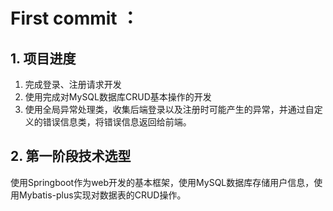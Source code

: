 # First commit ：
  ## 1. 项目进度
   1. 完成登录、注册请求开发
   2. 使用完成对MySQL数据库CRUD基本操作的开发
   3. 使用全局异常处理类，收集后端登录以及注册时可能产生的异常，并通过自定义的错误信息类，将错误信息返回给前端。
 ## 2. 第一阶段技术选型
   使用Springboot作为web开发的基本框架，使用MySQL数据库存储用户信息，使用Mybatis-plus实现对数据表的CRUD操作。
